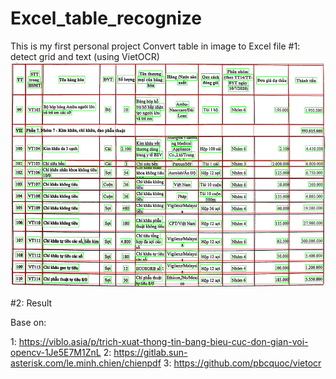 # Excel_table_recognize
This is my first personal project
Convert table in image to Excel file
#1: detect grid and text (using VietOCR)
<img src="result.jpg" width="600" height="360">

#2: Result

Base on:

 1: https://viblo.asia/p/trich-xuat-thong-tin-bang-bieu-cuc-don-gian-voi-opencv-1Je5E7M1ZnL
 2: https://gitlab.sun-asterisk.com/le.minh.chien/chienpdf
 3: https://github.com/pbcquoc/vietocr
